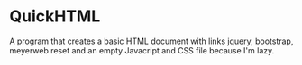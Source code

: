 # QuickHTML
A program that creates a basic HTML document with links jquery, bootstrap, meyerweb reset and an empty Javacript and CSS file because I'm lazy.
 
